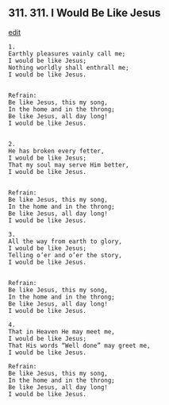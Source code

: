 
## 311.  311. I Would Be Like Jesus
[edit](https://docs.google.com/document/d/19qwKnOG4ohfTMGn7FW5BianMuUgJwVgV/edit?mode=html)






    1.
    Earthly pleasures vainly call me;
    I would be like Jesus;
    Nothing worldly shall enthrall me;
    I would be like Jesus.


    Refrain:
    Be like Jesus, this my song,
    In the home and in the throng;
    Be like Jesus, all day long!
    I would be like Jesus.


    2.
    He has broken every fetter,
    I would be like Jesus;
    That my soul may serve Him better,
    I would be like Jesus.


    Refrain:
    Be like Jesus, this my song,
    In the home and in the throng;
    Be like Jesus, all day long!
    I would be like Jesus.

    3.
    All the way from earth to glory,
    I would be like Jesus;
    Telling o’er and o’er the story,
    I would be like Jesus.


    Refrain:
    Be like Jesus, this my song,
    In the home and in the throng;
    Be like Jesus, all day long!
    I would be like Jesus.

    4.
    That in Heaven He may meet me,
    I would be like Jesus;
    That His words “Well done” may greet me,
    I would be like Jesus.

    Refrain:
    Be like Jesus, this my song,
    In the home and in the throng;
    Be like Jesus, all day long!
    I would be like Jesus.

